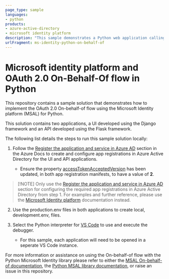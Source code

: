 ```yaml
---
page_type: sample
languages:
- python
products:
- azure-active-directory
- microsoft identity platform
description: "This sample demonstrates a Python web application calling a Python web API that then calls the Azure Management API subscriptions endpoint. THe web application and api are secured using Azure Active Directory."
urlFragment: ms-identity-python-on-behalf-of
---
```


# Microsoft identity platform and OAuth 2.0 On-Behalf-Of flow in Python
This repository contains a sample solution that demonstrates how to implement the OAuth 2.0 On-behalf-of flow using the Microsoft Identity platform (MSAL) for Python. 

This solution contains two applications, a UI developed using the Django framework and an API developed using the Flask framework. 

The following list details the steps to run this sample solution locally:

1. Follow the [Register the application and service in Azure AD](https://github.com/MicrosoftDocs/azure-docs/blob/master/articles/active-directory/azuread-dev/v1-oauth2-on-behalf-of-flow.md#register-the-application-and-service-in-azure-ad) section in the Azure Docs to create and configure app registrations in Azure Active Directory for the UI and API applications.

    * Ensure the property [accessTokenAcceptedVersion](https://docs.microsoft.com/en-us/azure/active-directory/develop/reference-app-manifest?WT.mc_id=Portal-Microsoft_AAD_RegisteredApps#accesstokenacceptedversion-attribute) has been updated, in both app registration manifests, to have a value of **2**.
>[!NOTE] Only use the [Register the application and service in Azure AD](https://github.com/MicrosoftDocs/azure-docs/blob/master/articles/active-directory/azuread-dev/v1-oauth2-on-behalf-of-flow.md#register-the-application-and-service-in-azure-ad) section for configuring the required app registrations in Azure Active Directory from step 1. For examples and further reference, please use the [Microsoft Identity platform](https://github.com/MicrosoftDocs/azure-docs/blob/master/articles/active-directory/develop/v2-oauth2-on-behalf-of-flow.md) documentation instead.

2. Use the production.env files in both applications to create local, development.env, files.

3. Select the Python interpreter for <a href="https://code.visualstudio.com/docs/languages/python">VS Code</a> to use and execute the debugger.
    * For this sample, each application will need to be opened in a seperate VS Code instance.


For more information or assistance on using the On-behalf-of flow with the Python Microsoft Identity library please refer to either the [MSAL On-behalf-of documentation](https://docs.microsoft.com/en-us/azure/active-directory/develop/v2-oauth2-on-behalf-of-flow), the [Python MSAL library documentation](https://msal-python.readthedocs.io/en/latest/), or raise an issue in this repository.
